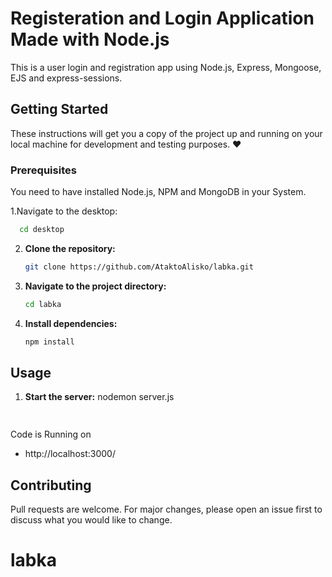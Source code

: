 # Registeration and Login Application Made with Node.js

This is a user login and registration app using Node.js, Express, Mongoose, EJS and express-sessions.

## Getting Started

These instructions will get you a copy of the project up and running on your local machine for development and testing purposes. :heart:

### Prerequisites

You need to have installed Node.js, NPM and MongoDB in your System.

1.Navigate to the desktop:

 ```bash
   cd desktop
   ```

2. **Clone the repository:**

   ```bash
   git clone https://github.com/AtaktoAlisko/labka.git
   ```

3. **Navigate to the project directory:**

   ```bash
   cd labka
   ```

4. **Install dependencies:**

   ```bash
   npm install
   ```
## Usage

1. **Start the server:**
 nodemon server.js

   ```bash
  
   ```

Code is Running on 
+ http://localhost:3000/


## Contributing

Pull requests are welcome. For major changes, please open an issue first to discuss what you would like to change.
# labka

